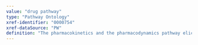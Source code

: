 ```yaml
---
value: "drug pathway"
type: "Pathway Ontology"
xref-identifier: "0000754"
xref-dataSource: "PW"
definition: "The pharmacokinetics and the pharmacodynamics pathway elicited by the administration of specific drugs. The systems involved in drug processing and responses are also those handling exogenous, xenobiotic compounds in the cellular detoxification pathway. The distinction between a random encounter with a foreign compound and the processing of a substance administered for treatment along with the importance of genetic variation for the individual responses to particular drugs warrant their separate consideration."
---
```

